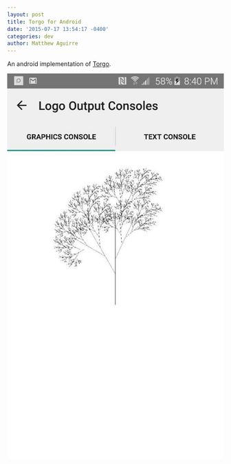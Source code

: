 ```yaml
---
layout: post
title: Torgo for Android
date: '2015-07-17 13:54:17 -0400'
categories: dev
author: Matthew Aguirre
---
```


An android implementation of [Torgo](https://github.com/ZenHarbinger/torgo-android).  

![](/tros-images/torgo-android-recursive.jpg)
